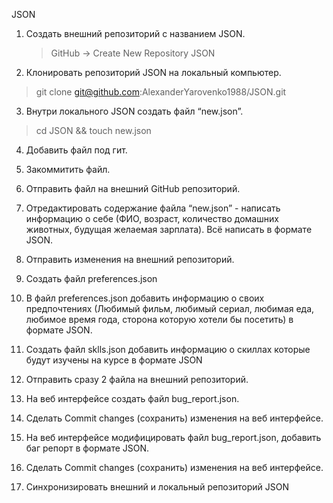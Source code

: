 JSON
 1. Создать внешний репозиторий c названием JSON.
    >GitHub -> Create New Repository JSON
 
 2. Клонировать репозиторий JSON на локальный компьютер.
   >git clone git@github.com:AlexanderYarovenko1988/JSON.git
 
 3. Внутри локального JSON создать файл “new.json”.
   >cd JSON && touch new.json
 
 4. Добавить файл под гит.
 
 
 5. Закоммитить файл.
 6. Отправить файл на внешний GitHub репозиторий.
 7. Отредактировать содержание файла “new.json” - написать информацию о себе (ФИО, возраст, количество домашних животных, будущая желаемая зарплата). Всё написать в формате JSON.
 8. Отправить изменения на внешний репозиторий.
 9. Создать файл preferences.json
 10. В файл preferences.json добавить информацию о своих предпочтениях (Любимый фильм, любимый сериал, любимая еда, любимое время года, сторона которую хотели бы посетить) в формате JSON.
 11. Создать файл sklls.json добавить информацию о скиллах которые будут изучены на курсе в формате JSON
 12. Отправить сразу 2 файла на внешний репозиторий.
 13. На веб интерфейсе создать файл bug_report.json.
 14. Сделать Commit changes (сохранить) изменения на веб интерфейсе.
 15. На веб интерфейсе модифицировать файл bug_report.json, добавить баг репорт в формате JSON.
 16. Сделать Commit changes (сохранить) изменения на веб интерфейсе.
 17. Синхронизировать внешний и локальный репозиторий JSON
